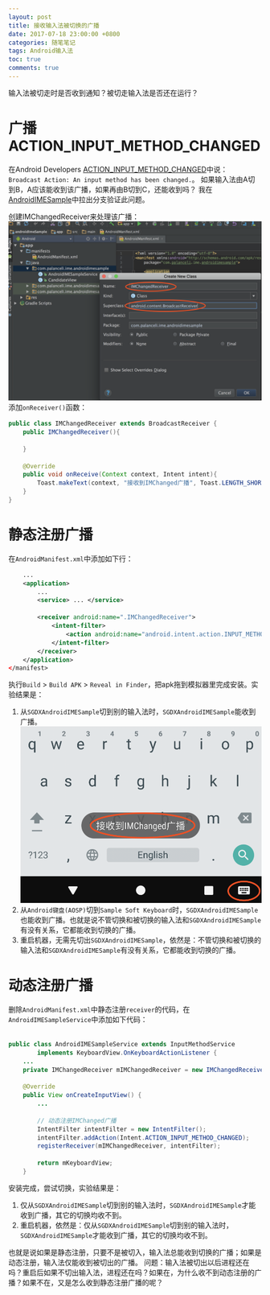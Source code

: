 ```yaml
---
layout: post
title: 接收输入法被切换的广播
date: 2017-07-18 23:00:00 +0800
categories: 随笔笔记
tags: Android输入法
toc: true
comments: true
---
```

输入法被切走时是否收到通知？被切走输入法是否还在运行？
<!-- more -->
# 广播ACTION_INPUT_METHOD_CHANGED
在Android Developers [ACTION_INPUT_METHOD_CHANGED](https://developer.android.com/reference/android/content/Intent.html#ACTION_INPUT_METHOD_CHANGED)中说：
`Broadcast Action: An input method has been changed.`。
如果输入法由A切到B，A应该能收到该广播，如果再由B切到C，还能收到吗？
我在[AndroidIMESample](https://github.com/palanceli/AndroidIMESample)中拉出分支验证此问题。

创建IMChangedReceiver来处理该广播：![创建Receiver](0718IMChanged/img01.png)添加`onReceiver()`函数：
``` java
public class IMChangedReceiver extends BroadcastReceiver {
    public IMChangedReceiver(){
        
    }

    @Override
    public void onReceive(Context context, Intent intent){
        Toast.makeText(context, "接收到IMChanged广播", Toast.LENGTH_SHORT).show();
    }
}
```

# 静态注册广播
在`AndroidManifest.xml`中添加如下行：
``` xml
    ...
    <application>
        ...
        <service> ... </service>

        <receiver android:name=".IMChangedReceiver">
            <intent-filter>
                <action android:name="android.intent.action.INPUT_METHOD_CHANGED"/>
            </intent-filter>
        </receiver>
    </application>
</manifest>
```
执行`Build` > `Build APK` > `Reveal in Finder`，把apk拖到模拟器里完成安装。实验结果是：
1. 从`SGDXAndroidIMESample`切到别的输入法时，`SGDXAndroidIMESample`能收到广播。![](0718IMChanged/img02.png)
2. 从`Android键盘(AOSP)`切到`Sample Soft Keyboard`时，`SGDXAndroidIMESample`也能收到广播。也就是说不管切换和被切换的输入法和`SGDXAndroidIMESample`有没有关系，它都能收到切换的广播。
3. 重启机器，无需先切出`SGDXAndroidIMESample`，依然是：不管切换和被切换的输入法和`SGDXAndroidIMESample`有没有关系，它都能收到切换的广播。

# 动态注册广播
删除`AndroidManifest.xml`中静态注册`receiver`的代码，在`AndroidIMESampleService`中添加如下代码：
``` java

public class AndroidIMESampleService extends InputMethodService
        implements KeyboardView.OnKeyboardActionListener {
    ...
    private IMChangedReceiver mIMChangedReceiver = new IMChangedReceiver(); // 声明广播接收器

    @Override
    public View onCreateInputView() {
        ...

        // 动态注册IMChanged广播
        IntentFilter intentFilter = new IntentFilter();
        intentFilter.addAction(Intent.ACTION_INPUT_METHOD_CHANGED);
        registerReceiver(mIMChangedReceiver, intentFilter);

        return mKeyboardView;
    }
```
安装完成，尝试切换，实验结果是：
1. 仅从`SGDXAndroidIMESample`切到别的输入法时，`SGDXAndroidIMESample`才能收到广播，其它的切换均收不到。
2. 重启机器，依然是：仅从`SGDXAndroidIMESample`切到别的输入法时，`SGDXAndroidIMESample`才能收到广播，其它的切换均收不到。

也就是说如果是静态注册，只要不是被切入，输入法总能收到切换的广播；如果是动态注册，输入法仅能收到被切出的广播。
问题：输入法被切出以后进程还在吗？重启后如果不切出输入法，进程还在吗？如果在，为什么收不到动态注册的广播？如果不在，又是怎么收到静态注册广播的呢？